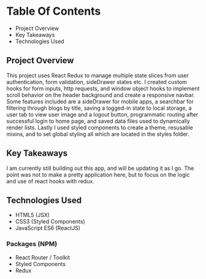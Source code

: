 # Table Of Contents

* Project Overview
* Key Takeaways
* Technologies Used

## Project Overview

This project uses React Redux to manage multiple state slices from user authentication, form validation, sideDrawer states etc. I created custom hooks for form inputs, http requests, and window object hooks to implement scroll behavior on the header background and create a responsive navbar. Some features included are a sideDrawer for mobile apps, a searchbar for filtering through blogs by title, saving a logged-in state to local storage, a user tab to view user image and a logout button, programmatic routing after successful login to home page, and saved data files used to dynamically render lists. Lastly I used styled components to create a theme, resusable mixins, and to set global styling all which are located in the styles folder.

## Key Takeaways

I am currently still building out this app, and will be updating it as I go. The point was not to make a pretty application here, but to focus on the logic and use of react hooks with redux.

## Technologies Used

* HTML5 (JSX)
* CSS3 (Styled Components)
* JavaScript ES6 (ReactJS)

### Packages (NPM)

* React Router / Toolkit
* Styled Components
* Redux
